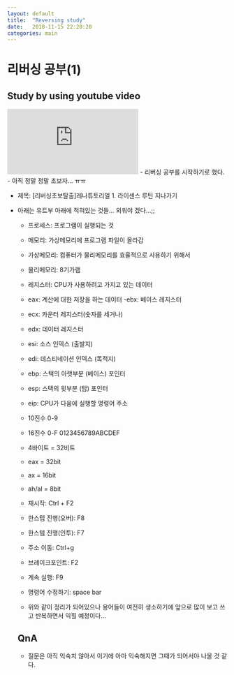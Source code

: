 ```yaml
---
layout: default
title:  "Reversing study"
date:   2018-11-15 22:20:20
categories: main
---
```

# 리버싱 공부(1)

## Study by using youtube video
<iframe class="youtube" src="https://www.youtube.com/watch?v=S6uFitUIYlc&index=3&list=PLnIaYcDMsScxpiB8VpGhM4-NtovcM_uB9&t=0s
" frameborder="0" allow="autoplay; encrypted-media" allowfullscreen></iframe>
- 리버싱 공부를 시작하기로 했다.
- 아직 정말 정말 초보자... ㅠㅠ

- 제목: [리버싱초보탈출]레나튜토리얼 1. 라이센스 루틴 지나가기
- 아래는 유트부 아래에 적혀있는 것들... 외워야 겠다...;;
    - 프로세스: 프로그램이 실행되는 것
    - 메모리: 가상메모리에 프로그램 파일이 올라감

    - 가상메모리: 컴퓨터가 물리메모리를 효율적으로 사용하기 위해서 
    - 물리메모리: 8기가램

    - 레지스터: CPU가 사용하려고 가지고 있는 데이터
    - eax: 계산에 대한 저장을 하는 데이터
    -ebx: 베이스 레지스터
    - ecx: 카운터 레지스터(숫자를 세거나)
    - edx: 데이터 레지스터
    - esi: 소스 인덱스 (출발지)
    - edi: 데스티네이션 인덱스 (목적지)
    - ebp: 스택의 아랫부분 (베이스) 포인터
    - esp: 스택의 윗부분 (탑) 포인터
    - eip: CPU가 다음에 실행할 명령어 주소

    - 10진수 0-9
    - 16진수 0-F 0123456789ABCDEF
    - 4바이트 = 32비트
    - eax   = 32bit
    - ax    = 16bit
    - ah/al = 8bit

    - 재시작: Ctrl + F2
    - 한스텝 진행(오버): F8
    - 한스템 진행(인투): F7
    - 주소 이동: Ctrl+g
    - 브레이크포인트: F2
    - 계속 실행: F9
    - 명령어 수정하기: space bar
    
   - 위와 같이 정리가 되어있으나 용어들이 여전히 생소하기에 앞으로 많이 보고 쓰고 반복하면서 익힐 예정이다...
   
   ## QnA
   * 질문은 아직 익숙치 않아서 이기에 아마 익숙해지면 그때가 되어서야 나올 것 같다.
